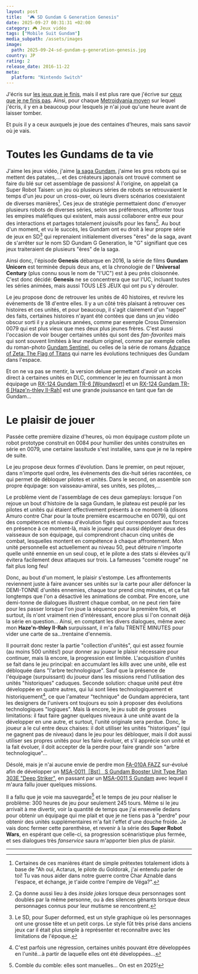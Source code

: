 ```yaml
---
layout: post
title:  "🎮 SD Gundam G Generation Genesis"
date: 2025-09-27 00:31:31 +02:00
category: 🎮 Jeux vidéo
tags: ["Mobile Suit Gundam"]
media_subpath: /assets/images
image:
  path: 2025-09-24-sd-gundam-g-generation-genesis.jpg
country: JP
rating: 2
release_date: 2016-11-22
meta:
  platform: "Nintendo Switch"
---
```


J'écris sur [les jeux que je finis](/categories/jeux-vidéo/), mais il est plus rare que j'écrive sur [ceux que je ne finis pas](/posts/sekiro-shadows-die-twice/). Ainsi, pour chaque [Metroidvania moyen](/posts/shadow-labyrinth/) sur lequel j'écris, il y en a beaucoup pour lesquels je n'ai joué qu'une heure avant de laisser tomber.

Et puis il y a ceux auxquels je joue des centaines d'heures, mais sans savoir où je vais.

# Toutes les Gundams de ta vie

J'aime les jeux vidéo, j'aime [la saga Gundam](/tags/mobile-suit-gundam/), j'aime les gros robots qui se mettent des patates,... et des créateurs japonais ont trouvé comment se faire du blé sur cet assemblage de passions! À l'origine, on appelait ça <wiki>Super Robot Taisen</wiki>: un jeu où plusieurs séries de robots se retrouvaient le temps d'un jeu pour un cross-over, où leurs divers scénarios coexistaient de diverses manières[^1]. Ces jeux de stratégie permettaient donc d'envoyer plusieurs robots de diverses séries, selon ses préférences, affronter tous les empires maléfiques qui existent, mais aussi collaborer entre eux pour des interactions et partages totalement jouissifs pour les fans[^2]. Au bout d'un moment, et vu le succès, les Gundam ont eu droit à leur propre série de jeux en SD[^3] qui reprenaient initialement diverses "ères" de la saga, avant de s'arrêter sur le nom <wiki lang="en">SD Gundam G Generation</wiki>, le "G" signifiant que ces jeux traiteraient de plusieurs "ères" de la saga.

Ainsi donc, l'épisode **Genesis** débarque en 2016, la série de films **Gundam Unicorn** est terminée depuis deux ans, et la chronologie de l' **Universal Century** (plus connu sous le nom de "l'UC") est à peu près cloisonnée. C'est donc décidé: **Genesis** ne se concentrera que sur l'UC, incluant toutes les séries animées, mais aussi TOUS LES JEUX qui ont pu s'y dérouler.

Le jeu propose donc de retrouver les unités de 40 histoires, et revivre les évènements de 18 d'entre elles. Il y a un côté très plaisant à retrouver ces histoires et ces unités, et pour beaucoup, il s'agit clairement d'un "rappel" des faits, certaines histoires n'ayant été contées que dans un jeu vidéo obscur sorti il y a plusieurs années, comme par exemple <wiki page="Kidō Senshi Gundam: Cross Dimension_0079">Cross Dimension 0079</wiki> qui est plus vieux que mes deux plus jeunes frères. C'est aussi l'occasion de voir bouger certaines unités qui sont des _fan-favorites_ mais qui sont souvent limitées à leur _medium_ originel, comme par exemple celles du roman-photo [Gundam Sentinel](https://gundam.fandom.com/wiki/Gundam_Sentinel), ou celles de la série de romans [Advance of Zeta: The Flag of Titans](https://gundam.fandom.com/wiki/Advance_of_Zeta:_The_Flag_of_Titans) qui narre les évolutions techniques des Gundam dans l'espace.

Et on ne va pas se mentir, la version deluxe permettant d'avoir un accès direct à certaines unités en DLC, commencer le jeu en fournissant à mon équipage un [RX-124 Gundam TR-6 [Woundwort]](https://gundam.fandom.com/wiki/RX-124_Gundam_TR-6_［Woundwort］) et un [RX-124 Gundam TR-6 [Haze'n-thley II-Rah]](https://gundam.fandom.com/wiki/RX-124_Gundam_TR-6_［Haze%27n-thley_II-Rah］) est une grande jouissance en tant que fan de Gundam...

# Le plaisir de jouer

Passée cette première dizaine d'heures, où mon équipage _custom_ pilote un robot prototype construit en 0084 pour humilier des unités construites en série en 0079, une certaine lassitude s'est installée, sans que je ne la repère de suite.

Le jeu propose deux formes d'évolution. Dans le premier, on peut rejouer, dans n'importe quel ordre, les évènements des dix-huit séries racontées, ce qui permet de débloquer pilotes et unités. Dans le second, on assemble son propre équipage: son vaisseau-amiral, ses unités, ses pilotes,...

Le problème vient de l'assemblage de ces deux gameplays: lorsque l'on rejoue un bout d'histoire de la saga Gundam, le plateau est peuplé par les pilotes et unités qui étaient effectivement présents à ce moment-là (disons Amuro contre Char pour la toute première escarmouche en 0079), qui ont des compétences et niveau d'évolution figés qui correspondent aux forces en présence à ce moment-là, mais le joueur peut aussi déployer deux des vaisseaux de son équipage, qui comprendront chacun cinq unités de combat, lesquelles montent en compétence à chaque affrontement. Mon unité personnelle est actuellement au niveau 50, peut détruire n'importe quelle unité ennemie en un seul coup, et le pilote a des stats si élevées qu'il évitera facilement deux attaques sur trois. La fameuses "comète rouge" ne fait plus long feu!

Donc, au bout d'un moment, le plaisir s'estompe. Les affrontements reviennent juste à faire avancer ses unités sur la carte pour aller défoncer la DEMI-TONNE d'unités ennemies, chaque tour prend cinq minutes, et ça fait longtemps que l'on a désactivé les animations de combat. Pire encore, une demi-tonne de dialogues illustrent chaque combat, on ne peut rien faire pour les passer lorsque l'on joue la séquence pour la première fois, et surtout, ils n'ont vraiment rien d'intéressant, encore plus si l'on connait déjà la série en question... Ainsi, en comptant les divers dialogues, même avec mon **Haze'n-thley II-Rah** surpuissant, il m'a fallu TRENTE MINUTES pour vider une carte de sa...trentaine d'ennemis.

Il pourrait donc rester la partie "collection d'unités", qui est assez fournie (au moins 500 unités!) pour donner au joueur le plaisir nécessaire pour continuer, mais là encore, la progression est limitée. L'acquisition d'unités se fait dans le jeu principal: en accumulant les _kills_ avec une unité, elle est débloquée dans "l'arbre technologique". Sauf que la présence de l'équipage (surpuissant) du joueur dans les missions rend l'utilisation des unités "historiques" caduques. Seconde solution: chaque unité peut être développée en quatre autres, qui lui sont liées technologiquement et historiquement[^4], ce que l'amateur "technique" de Gundam appréciera, tant les designers de l'univers ont toujours eu soin à proposer des évolutions technologiques "logiques". Mais là encore, le jeu subit de grosses limitations: il faut faire gagner quelques niveaux à une unité avant de la développer en une autre, et surtout, l'unité originale sera perdue. Donc, le joueur a le cul entre deux chaises: il doit utiliser les unités "historiques" (qui ne gagnent pas de niveaux) dans le jeu pour les débloquer, mais il doit aussi utiliser ses propres unités pour les faire évoluer, et s'il apprécie son unité et la fait évoluer, il doit accepter de la perdre pour faire grandir son "arbre technologique"...

Désolé, mais je n'ai aucune envie de perdre mon [FA-010A FAZZ](https://gundam.fandom.com/wiki/FA-010A_FAZZ) sur-évolué afin de développer un [MSA-0011［Bst］ S Gundam Booster Unit Type Plan 303E "Deep Striker"](https://gundam.fandom.com/wiki/MSA-0011［Bst］_S_Gundam_Booster_Unit_Type_Plan_303E_%22Deep_Striker%22), en passant par un [MSA-0011 S Gundam](https://gundam.fandom.com/wiki/MSA-0011_S_Gundam) avec lequel il m'aura fallu jouer quelques missions.

Il a fallu que je voie ma sauvegarde[^5] et le temps de jeu pour réaliser le problème: 300 heures de jeu pour seulement 245 tours. Même si le jeu arrivait à me divertir, voir la quantité de temps que j'ai ensevelie dedans pour obtenir un équipage qui me plait et que je ne tiens pas à "perdre" pour obtenir des unités supplémentaires m'a fait l'effet d'une douche froide. Je vais donc fermer cette parenthèse, et revenir à la série des **Super Robot Wars**, en espérant que celle-ci, sa progression scénaristique plus fermée, et ses dialogues très _fanservice_ saura m'apporter bien plus de plaisir.

***
[^1]: Certaines de ces manières étant de simple prétextes totalement idiots à base de "Ah oui, Actarus, le pilote du Goldorak, j'ai entendu parler de toi! Tu vas nous aider dans notre guerre contre Char Aznable dans l'espace, et échange, je t'aide contre l'empire de Véga?".
[^2]: Ça donne aussi lieu à des _inside jokes_ lorsque deux personnages sont doublés par la même personne, ou à des silences gênants lorsque deux personnages connus pour leur mutisme se rencontrent.
[^3]: Le SD, pour <wiki>Super deformed</wiki>, est un style graphique où les personnages ont une grosse tête et un petit corps. Le style fût très prisé dans anciens jeux car il était plus simple à représenter et reconnaître avec les limitations de l'époque.
[^4]: C'est parfois une régression, certaines unités pouvant être développées en l'unité...à partir de laquelle elles ont été développées...
[^5]: Comble du comble: elles sont manuelles... On est en 2025!